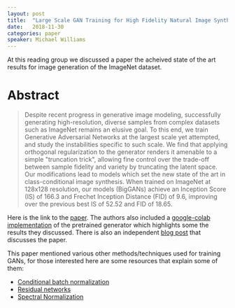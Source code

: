 ```yaml
---
layout: post
title:  "Large Scale GAN Training for High Fidelity Natural Image Synthesis (BigGAN)"
date:   2018-11-30
categories: paper
speaker: Michael Williams
---
```


At this reading group we discussed a paper the acheived state of the art results for image generation of the ImageNet dataset.

# Abstract

> Despite recent progress in generative image modeling, successfully generating high-resolution, diverse samples from complex datasets such as ImageNet remains an elusive goal. To this end, we train Generative Adversarial Networks at the largest scale yet attempted, and study the instabilities specific to such scale. We find that applying orthogonal regularization to the generator renders it amenable to a simple "truncation trick", allowing fine control over the trade-off between sample fidelity and variety by truncating the latent space. Our modifications lead to models which set the new state of the art in class-conditional image synthesis. When trained on ImageNet at 128x128 resolution, our models (BigGANs) achieve an Inception Score (IS) of 166.3 and Frechet Inception Distance (FID) of 9.6, improving over the previous best IS of 52.52 and FID of 18.65.


Here is the link to the [paper]. The authors also included a [google-colab implementation] of the pretrained generator which highlights some the results they discussed. There is also an independent [blog post] that discusses the paper.

This paper mentioned various other methods/techniques used for training GANs, for those interested here are some resources that explain some of them:
* [Conditional batch normalization](http://arxiv.org/abs/1610.07629)
* [Residual networks](https://blog.waya.ai/deep-residual-learning-9610bb62c355)
* [Spectral Normalization](https://christiancosgrove.com/blog/2018/01/04/spectral-normalization-explained.html)

[paper]: https://arxiv.org/abs/1809.11096
[google-colab implementation]: https://colab.research.google.com/github/tensorflow/hub/blob/master/examples/colab/biggan_generation_with_tf_hub.ipynb
[blog post]: https://medium.com/syncedreview/biggan-a-new-state-of-the-art-in-image-synthesis-cf2ec5694024

